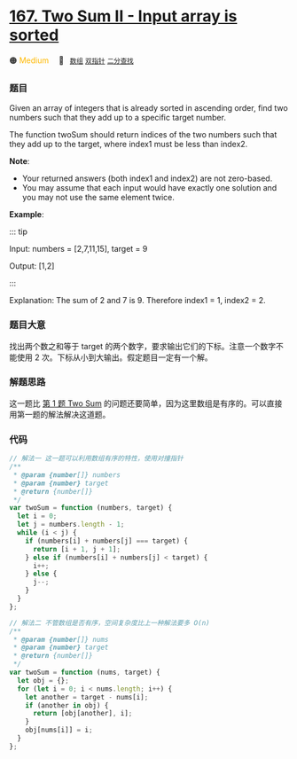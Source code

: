 # [167. Two Sum II - Input array is sorted](https://leetcode.com/problems/two-sum-ii-input-array-is-sorted/)

🟠 <font color=#ffb800>Medium</font>&emsp; 🔖&ensp; [`数组`](../solution/数组) [`双指针`](../solution/双指针) [`二分查找`](../solution/二分查找)

### 题目

Given an array of integers that is already sorted in ascending order, find two numbers such that they add up to a specific target number.

The function twoSum should return indices of the two numbers such that they add up to the target, where index1 must be less than index2.

**Note**:

- Your returned answers (both index1 and index2) are not zero-based.
- You may assume that each input would have exactly one solution and you may not use the same element twice.

**Example**:

::: tip

Input: numbers = [2,7,11,15], target = 9

Output: [1,2]

:::

Explanation: The sum of 2 and 7 is 9. Therefore index1 = 1, index2 = 2.

### 题目大意

找出两个数之和等于 target 的两个数字，要求输出它们的下标。注意一个数字不能使用 2 次。下标从小到大输出。假定题目一定有一个解。

### 解题思路

这一题比 [第 1 题 Two Sum](./0001.md) 的问题还要简单，因为这里数组是有序的。可以直接用第一题的解法解决这道题。

### 代码

```javascript
// 解法一 这一题可以利用数组有序的特性，使用对撞指针
/**
 * @param {number[]} numbers
 * @param {number} target
 * @return {number[]}
 */
var twoSum = function (numbers, target) {
  let i = 0;
  let j = numbers.length - 1;
  while (i < j) {
    if (numbers[i] + numbers[j] === target) {
      return [i + 1, j + 1];
    } else if (numbers[i] + numbers[j] < target) {
      i++;
    } else {
      j--;
    }
  }
};

// 解法二 不管数组是否有序，空间复杂度比上一种解法要多 O(n)
/**
 * @param {number[]} nums
 * @param {number} target
 * @return {number[]}
 */
var twoSum = function (nums, target) {
  let obj = {};
  for (let i = 0; i < nums.length; i++) {
    let another = target - nums[i];
    if (another in obj) {
      return [obj[another], i];
    }
    obj[nums[i]] = i;
  }
};
```
